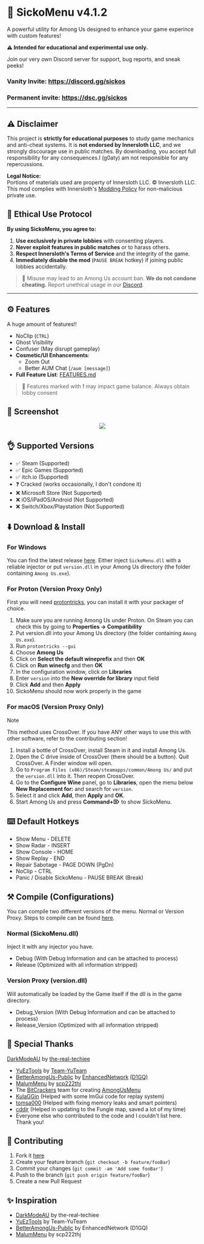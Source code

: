 # 👺 SickoMenu v4.1.2
A powerful utility for Among Us designed to enhance your game experince with custom features!

**⚠️ Intended for educational and experimental use only.**

Join our very own Discord server for support, bug reports, and sneak peeks!
### Vanity Invite: https://discord.gg/sickos
### Permanent invite: https://dsc.gg/sickos
---
## ⚠️ Disclaimer
This project is **strictly for educational purposes** to study game mechanics and anti-cheat systems. It is **not endorsed by Innersloth LLC**, and we strongly discourage use in public matches. By downloading, you accept full responsibility for any consequences.I (g0aty) am not responsible for any repercussions.

**Legal Notice:**  
Portions of materials used are property of Innersloth LLC. © Innersloth LLC. This mod complies with Innersloth's [Modding Policy](https://www.innersloth.com/policies/) for non-malicious private use.

## 🛑 Ethical Use Protocol
**By using SickoMenu, you agree to:**
1. **Use exclusively in private lobbies** with consenting players.
2. **Never exploit features in public matches** or to harass others.
3. **Respect Innersloth's Terms of Service** and the integrity of the game.
4. **Immediately disable the mod** (`PAUSE BREAK` hotkey) if joining public lobbies accidentally.

> 🚫 Misuse may lead to an Among Us account ban. **We do not condone cheating.**
> Report unethical usage in our [Discord](https://discord.gg/sickos).

---

## ⚙️ Features
A huge amount of features!!
  - NoClip (`CTRL`)  
  - Ghost Visibility  
  - Confuser (May disrupt gameplay)  
- **Cosmetic/UI Enhancements**:  
  - Zoom Out  
  - Better AUM Chat (`/aum [message]`)  
- **Full Feature List**: [FEATURES.md](https://github.com/g0aty/SickoMenu/blob/main/FEATURES.md)  

> 🔸 Features marked with **!** may impact game balance. Always obtain lobby consent

## 📸 Screenshot
<p align="center">
   <img src="screenshot.png">
</p>

## 👌 Supported Versions
- ✅ Steam (Supported)
- ✅ Epic Games (Supported)
- ✅ itch.io (Supported)
- ❓ Cracked (works occasionally, I don't condone it)
- ❌ Microsoft Store (Not Supported)
- ❌ iOS/iPadOS/Android (Not Supported)
- ❌ Switch/Xbox/Playstation (Not Supported)

## ⬇️ Download & Install
### For Windows
You can find the latest release [here](https://github.com/g0aty/SickoMenu/releases/latest).
Either inject `SickoMenu.dll` with a reliable injector or put `version.dll` in your Among Us directory (the folder containing `Among Us.exe`).

### For Proton (Version Proxy Only)
First you will need [protontricks](https://github.com/Matoking/protontricks), you can install it with your packager of choice.

1. Make sure you are running Among Us under Proton. 
   On Steam you can check this by going to **Properties -> Compatibility**
2. Put version.dll into your Among Us directory (the folder containing `Among Us.exe`).
3. Run `protontricks --gui`
4. Choose **Among Us**
5. Click on **Select the default wineprefix** and then **OK**
6. Click on **Run winecfg** and then **OK**
7. In the configuration window, click on **Libraries**
8. Enter `version` into the **New override for library** input field
9. Click **Add** and then **Apply**
10. SickoMenu should now work properly in the game

### For macOS (Version Proxy Only)

> [!NOTE]
> This method uses CrossOver. If you have ANY other ways to use this with other software, refer to the contributing section!

1. Install a bottle of CrossOver, install Steam in it and install Among Us.
2. Open the C drive inside of CrossOver (there should be a button). Quit CrossOver. A Finder window will open.
3. Go to `Program Files (x86)/Steam/steamapps/common/Among Us/` and put the `version.dll` into it. Then reopen CrossOver.
5. Go to the **Configure Wine** panel, go to **Libraries**, open the menu below **New Replacement for:** and search for `version`.
6. Select it and click **Add**, then **Apply** and **OK**.
7. Start Among Us and press **Command+⌦** to show SickoMenu.

## ⌨️ Default Hotkeys
- Show Menu - DELETE
- Show Radar - INSERT
- Show Console - HOME
- Show Replay - END
- Repair Sabotage - PAGE DOWN (PgDn)
- NoClip - CTRL
- Panic / Disable SickoMenu - PAUSE BREAK (Break)

## ⚒️ Compile (Configurations)
You can compile two different versions of the menu. Normal or Version Proxy. Steps to compile can be found [here](https://docs.google.com/document/d/1bdXyasr7suassff_or3ywPyItGkjhlTfbBJtvaJ6udQ/edit?usp=sharing).

### Normal (SickoMenu.dll)
Inject it with any injector you have.

- Debug (With Debug Information and can be attached to process)
- Release (Optimized with all information stripped)

### Version Proxy (version.dll)
Will automatically be loaded by the Game itself if the dll is in the game directory.

- Debug_Version (With Debug Information and can be attached to process)
- Release_Version (Optimized with all information stripped)

## 🙏 Special Thanks
[DarkModeAU](https://github.com/the-real-techiee/DarkModeAU) by [the-real-techiee](https://github.com/the-real-techiee)
* [YuEzTools](https://github.com/Team-YuTeam/YuEzTools) by [Team-YuTeam](https://github.com/Team-YuTeam)
* [BetterAmongUs-Public](https://github.com/EnhancedNetwork/BetterAmongUs-Public) by [EnhancedNetwork](https://github.com/EnhancedNetwork) [(D1GQ)](https://github.com/D1GQ)
* [MalumMenu](https://github.com/scp222thj/MalumMenu) by [scp222thj](https://github.com/scp222thj)
* The [BitCrackers](https://github.com/bitcrackers) team for creating [AmongUsMenu](https://github.com/BitCrackers/AmongUsMenu)
* [KulaGGin](https://github.com/KulaGGin) (Helped with some ImGui code for replay system)
* [tomsa000](https://github.com/tomsa000) (Helped with fixing memory leaks and smart pointers)
* [cddjr](https://github.com/cddjr) (Helped in updating to the Fungle map, saved a lot of my time)
* Everyone else who contributed to the code and I couldn't list here. Thank you!

## 💁 Contributing
1. Fork it [here](<https://github.com/g0aty/SickoMenu/fork>)
2. Create your feature branch (`git checkout -b feature/fooBar`)
3. Commit your changes (`git commit -am 'Add some fooBar'`)
4. Push to the branch (`git push origin feature/fooBar`)
5. Create a new Pull Request

## ✨ Inspiration
* [DarkModeAU](https://github.com/the-real-techiee/DarkModeAU) by the-real-techiee
* [YuEzTools](https://github.com/Team-YuTeam/YuEzTools) by Team-YuTeam
* [BetterAmongUs-Public](https://github.com/EnhancedNetwork/BetterAmongUs-Public) by EnhancedNetwork (D1GQ)
* [MalumMenu](https://github.com/scp222thj/MalumMenu) by scp222thj
